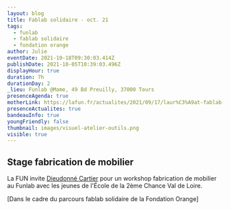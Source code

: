 ```yaml
---
layout: blog
title: Fablab solidaire - oct. 21
tags:
  - funlab
  - fablab solidaire
  - fondation orange
author: Julie
eventDate: 2021-10-18T09:30:03.414Z
publishDate: 2021-10-05T10:39:03.496Z
displayHour: true
duration: 7h
durationDay: 2
_lieu: Funlab @Mame, 49 Bd Preuilly, 37000 Tours
presenceAgenda: true
motherLink: https://lafun.fr/actualites/2021/09/17/laur%C3%A9at-fablab-solidaire-2021/
presenceActualites: true
bandeauInfo: true
youngFriendly: false
thumbnail: images/visuel-atelier-outils.png
visible: true
---
```

## Stage fabrication de mobilier

La FUN invite [Dieudonné Cartier](http://www.dieudonnécartier.com/) pour un workshop fabrication de mobilier au Funlab avec les jeunes de l'École de la 2ème Chance Val de Loire.

[Dans le cadre du parcours fablab solidaire de la Fondation Orange]
